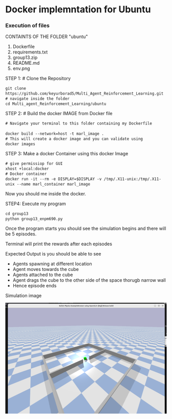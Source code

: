 # Docker implemntation for Ubuntu
### Execution of files
CONTAINTS OF THE FOLDER "ubuntu" 
1. Dockerfile
2. requirements.txt
3. group13.zip
4. README.md 
5. env.png

STEP 1: # Clone the Repository
```
git clone https://github.com/keyurborad5/Multi_Agent_Reinforcement_Learning.git
# navigate inside the folder
cd Multi_agent_Reinforcement_Learning/ubuntu
```

STEP 2: # Build the docker IMAGE from Docker file
```
# Navigate your terminal to this folder containing my Dockerfile

docker build --network=host -t marl_image .
# This will create a docker image and you can validate using
docker images
```
STEP 3: Make a docker Container using this docker Image
```
# give permissiop for GUI
xhost +local:docker
# Docker container
docker run -it --rm -e DISPLAY=$DISPLAY -v /tmp/.X11-unix:/tmp/.X11-unix --name marl_container marl_image
```

Now you should me inside the docker.

STEP4: Execute my program
```
cd group13
python group13_enpm690.py 

```
Once the program starts you should see the simulation begins and there will be 5 episodes.

Terminal will print the rewards after each episodes

Expected Output is you should be able to see
- Agents spawning at different location
- Agent moves towards the cube
- Agents attached to the cube
- Agent drags the cube to the other side of the space thorugb narrow wall
- Hence episode ends

Simulation image

![image](env.png)